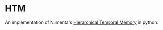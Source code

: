 # HTM
An implementation of Numenta's [Hierarchical Temporal Memory](https://numenta.org/resources/HTM_CorticalLearningAlgorithms.pdf) in python.
